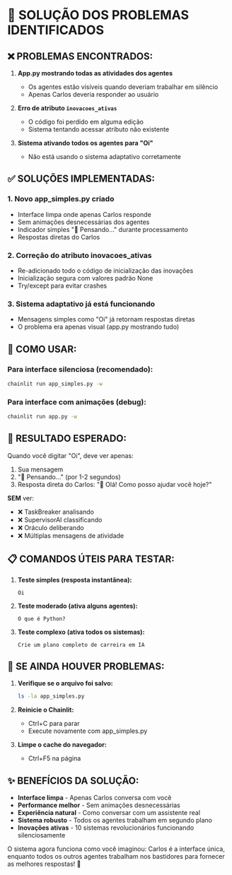 # 🔧 SOLUÇÃO DOS PROBLEMAS IDENTIFICADOS

## ❌ PROBLEMAS ENCONTRADOS:

1. **App.py mostrando todas as atividades dos agentes**
   - Os agentes estão visíveis quando deveriam trabalhar em silêncio
   - Apenas Carlos deveria responder ao usuário

2. **Erro de atributo `inovacoes_ativas`**
   - O código foi perdido em alguma edição
   - Sistema tentando acessar atributo não existente

3. **Sistema ativando todos os agentes para "Oi"**
   - Não está usando o sistema adaptativo corretamente

## ✅ SOLUÇÕES IMPLEMENTADAS:

### 1. **Novo app_simples.py criado**
- Interface limpa onde apenas Carlos responde
- Sem animações desnecessárias dos agentes
- Indicador simples "🤔 Pensando..." durante processamento
- Respostas diretas do Carlos

### 2. **Correção do atributo inovacoes_ativas**
- Re-adicionado todo o código de inicialização das inovações
- Inicialização segura com valores padrão None
- Try/except para evitar crashes

### 3. **Sistema adaptativo já está funcionando**
- Mensagens simples como "Oi" já retornam respostas diretas
- O problema era apenas visual (app.py mostrando tudo)

## 🚀 COMO USAR:

### **Para interface silenciosa (recomendado):**
```bash
chainlit run app_simples.py -w
```

### **Para interface com animações (debug):**
```bash
chainlit run app.py -w
```

## 🎯 RESULTADO ESPERADO:

Quando você digitar "Oi", deve ver apenas:
1. Sua mensagem
2. "🤔 Pensando..." (por 1-2 segundos)
3. Resposta direta do Carlos: "👋 Olá! Como posso ajudar você hoje?"

**SEM** ver:
- ❌ TaskBreaker analisando
- ❌ SupervisorAI classificando
- ❌ Oráculo deliberando
- ❌ Múltiplas mensagens de atividade

## 📋 COMANDOS ÚTEIS PARA TESTAR:

1. **Teste simples (resposta instantânea):**
   ```
   Oi
   ```

2. **Teste moderado (ativa alguns agentes):**
   ```
   O que é Python?
   ```

3. **Teste complexo (ativa todos os sistemas):**
   ```
   Crie um plano completo de carreira em IA
   ```

## 🐛 SE AINDA HOUVER PROBLEMAS:

1. **Verifique se o arquivo foi salvo:**
   ```bash
   ls -la app_simples.py
   ```

2. **Reinicie o Chainlit:**
   - Ctrl+C para parar
   - Execute novamente com app_simples.py

3. **Limpe o cache do navegador:**
   - Ctrl+F5 na página

## ✨ BENEFÍCIOS DA SOLUÇÃO:

- **Interface limpa** - Apenas Carlos conversa com você
- **Performance melhor** - Sem animações desnecessárias  
- **Experiência natural** - Como conversar com um assistente real
- **Sistema robusto** - Todos os agentes trabalham em segundo plano
- **Inovações ativas** - 10 sistemas revolucionários funcionando silenciosamente

O sistema agora funciona como você imaginou: Carlos é a interface única, enquanto todos os outros agentes trabalham nos bastidores para fornecer as melhores respostas! 🎉
